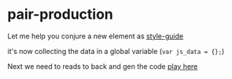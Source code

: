 # pair-production
Let me help you conjure a new element as
[style-guide](http://polymerelements.github.io/style-guide/)

it's now collecting the data in a global variable (`var js_data = {};`)

Next we need to reads to back and gen the code
[play here](http://dev.open-elements.org/bower_components/pair-production/demo.html)
